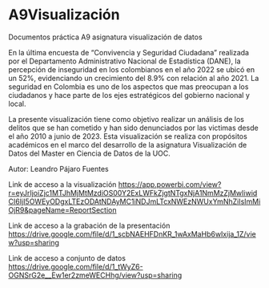 # A9Visualización
Documentos práctica A9 asignatura visualización de datos

En la última encuesta de “Convivencia y Seguridad Ciudadana” realizada por el Departamento Administrativo Nacional de Estadística (DANE), la percepción de inseguridad en los colombianos en el año 2022 se ubicó en un 52%, evidenciando un crecimiento del 8.9% con relación al año 2021. La seguridad en Colombia es uno de los aspectos que mas preocupan a los ciudadanos y hace parte de los ejes estratégicos del gobierno nacional y local.

La presente visualización tiene como objetivo realizar un análisis de los delitos que se han cometido y han sido denunciados por las victimas desde el año 2010 a junio de 2023. 
Esta visualización se realiza con propósitos académicos en el marco del desarrollo de la asignatura Visualización de Datos del Master en Ciencia de Datos de la UOC.

Autor: Leandro Pájaro Fuentes

Link de acceso a la visualización https://app.powerbi.com/view?r=eyJrIjoiZjc1MTJhMjMtMzdiOS00Y2ExLWFkZjgtNTgxNjA1NmMzZjMwIiwidCI6IjI5OWEyODgxLTEzODAtNDAyMC1iNDJmLTcxNWEzNWUxYmNhZiIsImMiOjR9&pageName=ReportSection

Link de acceso a la grabación de la presentación https://drive.google.com/file/d/1_scbNAEHFDnKR_1wAxMaHb6wIxija_1Z/view?usp=sharing

Link de acceso a conjunto de datos https://drive.google.com/file/d/1_tWyZ6-OGNSrG2e__Ew1er2zmeWECHhg/view?usp=sharing

